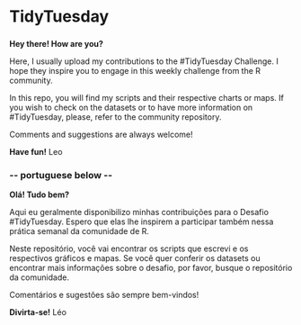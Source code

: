 # TidyTuesday

### 

**Hey there! How are you?**

Here, I usually upload my contributions to the #TidyTuesday Challenge.
I hope they inspire you to engage in this weekly challenge from the R community.

In this repo, you will find my scripts and their respective charts or maps.
If you wish to check on the datasets or to have more information on #TidyTuesday, please, refer to the community repository.

Comments and suggestions are always welcome!

**Have fun!**
Leo

### -- portuguese below --

**Olá! Tudo bem?**

Aqui eu geralmente disponibilizo minhas contribuições para o Desafio #TidyTuesday.
Espero que elas lhe inspirem a participar também nessa prática semanal da comunidade de R. 

Neste repositório, você vai encontrar os scripts que escrevi e os respectivos gráficos e mapas.
Se você quer conferir os datasets ou encontrar mais informações sobre o desafio, por favor, busque o repositório da comunidade.

Comentários e sugestões são sempre bem-vindos!

**Divirta-se!**
Léo
